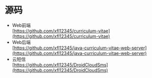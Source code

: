 # 源码  

+ Web前端  
  [https://github.com/xfl12345/curriculum-vitae](https://github.com/xfl12345/curriculum-vitae)  
+ Web后端  
  [https://github.com/xfl12345/java-curriculum-vitae-web-server](https://github.com/xfl12345/java-curriculum-vitae-web-server)  
+ 云短信  
  [https://github.com/xfl12345/DroidCloudSms](https://github.com/xfl12345/DroidCloudSms)  

